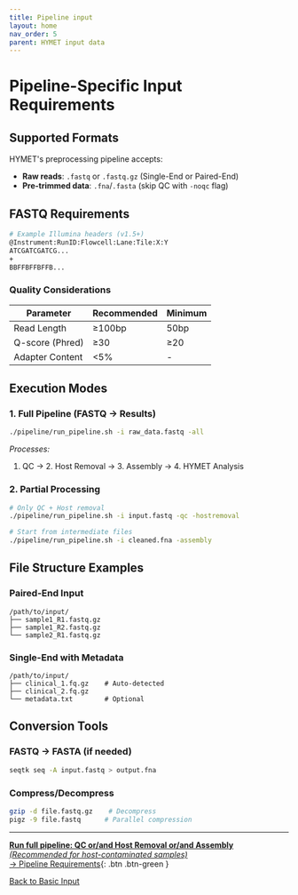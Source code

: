 ```yaml
---
title: Pipeline input
layout: home
nav_order: 5
parent: HYMET input data
---
```


# Pipeline-Specific Input Requirements  

## Supported Formats  
HYMET's preprocessing pipeline accepts:  
- **Raw reads**: `.fastq` or `.fastq.gz` (Single-End or Paired-End)  
- **Pre-trimmed data**: `.fna`/`.fasta` (skip QC with `-noqc` flag)  

## FASTQ Requirements  
```bash
# Example Illumina headers (v1.5+)  
@Instrument:RunID:Flowcell:Lane:Tile:X:Y  
ATCGATCGATCG...  
+  
BBFFBFFBFFB...  
```

### Quality Considerations  
| Parameter          | Recommended | Minimum |  
|--------------------|-------------|---------|  
| Read Length        | ≥100bp      | 50bp    |  
| Q-score (Phred)   | ≥30         | ≥20     |  
| Adapter Content   | <5%         | -       |  

## Execution Modes  

### 1. Full Pipeline (FASTQ → Results)  
```bash  
./pipeline/run_pipeline.sh -i raw_data.fastq -all  
```  
*Processes:*  
1. QC → 2. Host Removal → 3. Assembly → 4. HYMET Analysis  

### 2. Partial Processing  
```bash  
# Only QC + Host removal  
./pipeline/run_pipeline.sh -i input.fastq -qc -hostremoval  

# Start from intermediate files  
./pipeline/run_pipeline.sh -i cleaned.fna -assembly  
```  

## File Structure Examples  

### Paired-End Input  
```  
/path/to/input/  
├── sample1_R1.fastq.gz  
├── sample1_R2.fastq.gz  
└── sample2_R1.fastq.gz  
```  

### Single-End with Metadata  
```  
/path/to/input/  
├── clinical_1.fq.gz    # Auto-detected  
├── clinical_2.fq.gz  
└── metadata.txt        # Optional  
```  

## Conversion Tools  

### FASTQ → FASTA (if needed)  
```bash  
seqtk seq -A input.fastq > output.fna  
```  

### Compress/Decompress  
```bash  
gzip -d file.fastq.gz    # Decompress  
pigz -9 file.fastq      # Parallel compression  
```  
---

[**Run full pipeline: QC or/and Host Removal or/and Assembly**  
*(Recommended for host-contaminated samples)*  
→ Pipeline Requirements](https://inesbmartins02.github.io/hymet-docs/integratedpipeline.html){: .btn .btn-green }

[Back to Basic Input](https://inesbmartins02.github.io/hymet-docs/basicinput.html)
